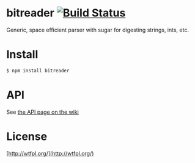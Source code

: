 # bitreader [![Build Status](https://secure.travis-ci.org/brianloveswords/bitreader.png?branch=master)](http://travis-ci.org/brianloveswords/bitreader)

Generic, space efficient parser with sugar for digesting strings, ints, etc.

# Install

```bash
$ npm install bitreader
```

# API

See [the API page on the wiki](https://github.com/brianloveswords/bitreader/wiki/API)

# License

[http://wtfpl.org/](http://wtfpl.org/)
